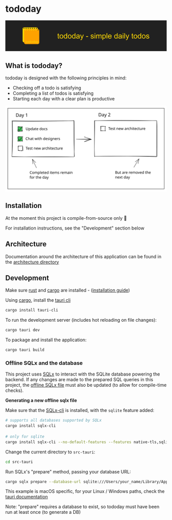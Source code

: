 # tododay

<img src="assets/splash.webp" alt="tododay" />

## What is tododay?

tododay is designed with the following principles in mind:

- Checking off a todo is satisfying
- Completing a list of todos is satisfying
- Starting each day with a clear plan is productive

<img src="assets/usage-diagram.svg" alt="usage" />

## Installation

At the moment this project is compile-from-source only :raised_hands:

For installation instructions, see the "Development" section below

## Architecture

Documentation around the architecture of this application can be found in the [architecture directory](./architecture/)

## Development

Make sure [rust](https://www.rust-lang.org/) and [cargo](https://doc.rust-lang.org/cargo/) are installed - ([installation guide](https://doc.rust-lang.org/cargo/getting-started/installation.html))

Using [cargo](https://doc.rust-lang.org/cargo/), install the [tauri cli](https://crates.io/crates/tauri-cli)

```bash
cargo install tauri-cli
```

To run the development server (includes hot reloading on file changes):

```bash
cargo tauri dev
```

To package and install the application:

```bash
cargo tauri build
```

### Offline SQLx and the database

This project uses [SQLx](https://crates.io/crates/sqlx) to interact with the SQLite database powering the backend. If any changes are made to the prepared SQL queries in this project, the [offline SQLx file](./src-tauri/sqlx-data.json) must also be updated (to allow for compile-time checks).

**Generating a new offline sqlx file**

Make sure that the [SQLx-cli](https://crates.io/crates/sqlx-cli) is installed, with the `sqlite` feature added:

```bash
# supports all databases supported by SQLx
cargo install sqlx-cli

# only for sqlite
cargo install sqlx-cli --no-default-features --features native-tls,sqlite
```

Change the current directory to `src-tauri`:

```bash
cd src-tauri
```

Run SQLx's "prepare" method, passing your database URL:

```bash
cargo sqlx prepare --database-url sqlite:///Users/your_name/Library/Application\ Support/com.tododay.dev/tododay.db
```

This example is macOS specific, for your Linux / Windows paths, check the [tauri documentation](https://tauri.app/v1/api/js/path/#datadir)

Note: "prepare" requires a database to exist, so tododay must have been run at least once (to generate a DB)
